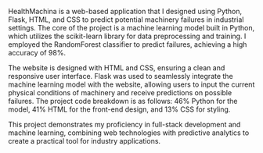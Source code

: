 HealthMachina is a web-based application that I designed using Python, Flask, HTML, and CSS to predict potential machinery failures in industrial settings. The core of the project is a machine learning model built in Python, which utilizes the scikit-learn library for data preprocessing and training. I employed the RandomForest classifier to predict failures, achieving a high accuracy of 98%.

The website is designed with HTML and CSS, ensuring a clean and responsive user interface. Flask was used to seamlessly integrate the machine learning model with the website, allowing users to input the current physical conditions of machinery and receive predictions on possible failures. The project code breakdown is as follows: 46% Python for the model, 41% HTML for the front-end design, and 13% CSS for styling.

This project demonstrates my proficiency in full-stack development and machine learning, combining web technologies with predictive analytics to create a practical tool for industry applications.
